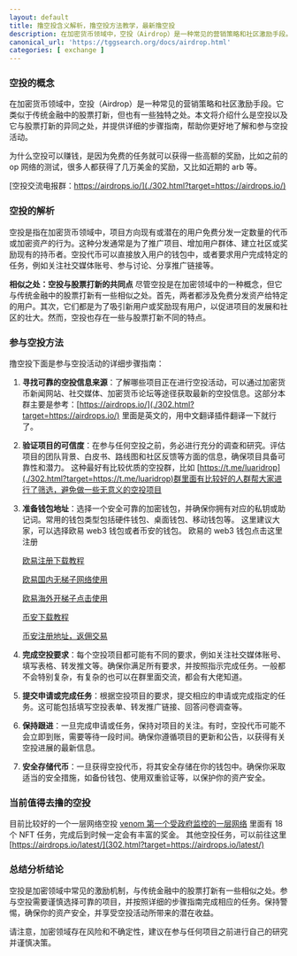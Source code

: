 ```yaml
---
layout: default
title: 撸空投含义解析，撸空投方法教学，最新撸空投
description: 在加密货币领域中，空投（Airdrop）是一种常见的营销策略和社区激励手段。目前有哪些最新的可撸的空投呢？那么是什么是空投，空投的利益有哪些，应该如何来撸空投，我相信这些都是大家比较关注的问题。
canonical_url: 'https://tggsearch.org/docs/airdrop.html'
categories: [ exchange ]
---
```

### 空投的概念
在加密货币领域中，空投（Airdrop）是一种常见的营销策略和社区激励手段。它类似于传统金融中的股票打新，但也有一些独特之处。本文将介绍什么是空投以及它与股票打新的异同之处，并提供详细的步骤指南，帮助你更好地了解和参与空投活动。

为什么空投可以赚钱，是因为免费的任务就可以获得一些高额的奖励，比如之前的 op 网络的测试，很多人都获得了几万美金的奖励，又比如近期的 arb 等。

[空投交流电报群：https://airdrops.io/](./302.html?target=https://airdrops.io/) 
### 空投的解析
空投是指在加密货币领域中，项目方向现有或潜在的用户免费分发一定数量的代币或加密资产的行为。这种分发通常是为了推广项目、增加用户群体、建立社区或奖励现有的持币者。空投代币可以直接放入用户的钱包中，或者要求用户完成特定的任务，例如关注社交媒体账号、参与讨论、分享推广链接等。

**相似之处：空投与股票打新的共同点**
尽管空投是在加密领域中的一种概念，但它与传统金融中的股票打新有一些相似之处。首先，两者都涉及免费分发资产给特定的用户。其次，它们都是为了吸引新用户或奖励现有用户，以促进项目的发展和社区的壮大。然而，空投也存在一些与股票打新不同的特点。

### 参与空投方法
撸空投下面是参与空投活动的详细步骤指南：

1. **寻找可靠的空投信息来源**：了解哪些项目正在进行空投活动，可以通过加密货币新闻网站、社交媒体、加密货币论坛等途径获取最新的空投信息。这部分本群主要是参考：[https://airdrops.io/](./302.html?target=https://airdrops.io/) 里面是英文的，用中文翻译插件翻译一下就行了。

2. **验证项目的可信度**：在参与任何空投之前，务必进行充分的调查和研究。评估项目的团队背景、白皮书、路线图和社区反馈等方面的信息，确保项目具备可靠性和潜力。
这种最好有比较优质的空投群，比如 [https://t.me/luaridrop](./302.html?target=https://t.me/luaridrop)群里面有比较好的人群帮大家进行了筛选，避免做一些无意义的空投项目

3. **准备钱包地址**：选择一个安全可靠的加密钱包，并确保你拥有对应的私钥或助记词。常用的钱包类型包括硬件钱包、桌面钱包、移动钱包等。
这里建议大家，可以选择欧易 web3 钱包或者币安的钱包。
欧易的 web3 钱包点击这里注册 

    [欧易注册下载教程](./okx-install.html)

    [欧易国内无梯子网络使用](./302.html?target=https://www.cnouyi.careers/join/7227018)
    
    [欧易海外开梯子点击使用](./302.html?target=https://www.okx.com/join/7227018)

    [币安下载教程](./bnb-buy-coins.html)

    [币安注册地址，返佣交易](./302.html?target=https://accounts.binance.com/register?ref=G1Q331LS)

4. **完成空投要求**：每个空投项目都可能有不同的要求，例如关注社交媒体账号、填写表格、转发推文等。确保你满足所有要求，并按照指示完成任务。一般都不会特别复杂，有复杂的也可以在群里面交流，都会有大佬知道。

5. **提交申请或完成任务**：根据空投项目的要求，提交相应的申请或完成指定的任务。这可能包括填写空投表单、转发推广链接、回答问卷调查等。

6. **保持跟进**：一旦完成申请或任务，保持对项目的关注。有时，空投代币可能不会立即到账，需要等待一段时间。确保你遵循项目的更新和公告，以获得有关空投进展的最新信息。

7. **安全存储代币**：一旦获得空投代币，将其安全存储在你的钱包中。确保你采取适当的安全措施，如备份钱包、使用双重验证等，以保护你的资产安全。

### 当前值得去撸的空投
目前比较好的一个一层网络空投 [venom 第一个受政府监控的一层网络](./302.html?target=https://venom.network/tasks)
里面有 18个 NFT 任务，完成后到时候一定会有丰富的奖金。
其他空投任务，可以前往这里 [https://airdrops.io/latest/](302.html?target=https://airdrops.io/latest/)

### 总结分析结论
空投是加密领域中常见的激励机制，与传统金融中的股票打新有一些相似之处。参与空投需要谨慎选择可靠的项目，并按照详细的步骤指南完成相应的任务。保持警惕，确保你的资产安全，并享受空投活动所带来的潜在收益。

请注意，加密领域存在风险和不确定性，建议在参与任何项目之前进行自己的研究并谨慎决策。